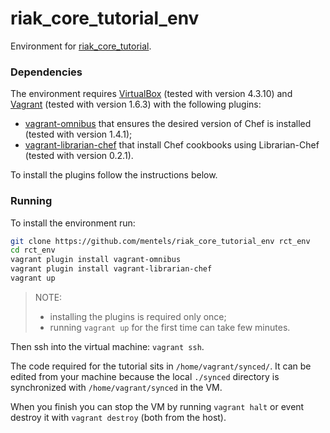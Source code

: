 riak_core_tutorial_env
=============

Environment for [riak_core_tutorial](https://github.com/mentels/riak_core_tutorial).

### Dependencies ###

The environment requires [VirtualBox](https://www.virtualbox.org/)
(tested with version 4.3.10) and [Vagrant](https://www.vagrantup.com/)
(tested with version 1.6.3) with the following plugins:
* [vagrant-omnibus](https://github.com/schisamo/vagrant-omnibus) that
  ensures the desired version of Chef is installed (tested with version
  1.4.1);
* [vagrant-librarian-chef](https://github.com/jimmycuadra/vagrant-librarian-chef)
  that install Chef cookbooks using Librarian-Chef (tested with version
  0.2.1).

To install the plugins follow the instructions below.

### Running ###

To install the environment run:

```bash
git clone https://github.com/mentels/riak_core_tutorial_env rct_env
cd rct_env
vagrant plugin install vagrant-omnibus
vagrant plugin install vagrant-librarian-chef
vagrant up
```

> NOTE:
> * installing the plugins is required only once;
> * running `vagrant up` for the first time can take few minutes.

Then ssh into the virtual machine: `vagrant ssh`.

The code required for the tutorial sits in `/home/vagrant/synced/`. It
can be edited from your machine because the local `./synced` directory
is synchronized with `/home/vagrant/synced` in the VM.

When you finish you can stop the VM by running `vagrant halt` or event
destroy it with `vagrant destroy` (both from the host).

